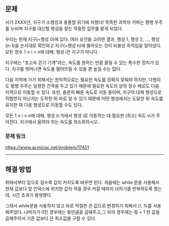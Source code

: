 ## 문제

서기 2XXX년, 지구가 소행성과 충돌할 위기에 처했다! 똑똑한 과학자 키파는 평행 우주를 누비며 지구를 대신할 행성을 찾는 막중한 임무를 맡게 되었다.

우리는 현재 지구(=행성 0)에 있다. 여러 요인을 고려한 결과, 행성 1, 행성 2, …, 행성 (n-1)을 순서대로 확인하고 지구(=행성 n)에 돌아오는 것이 비용상 최적임을 알아냈다. 모든 정수 1 ≤ i < n에 대해, 행성 i은 지구가 아니다.

지구에는 "초고속 걷기 기계"라는, 속도를 원하는 만큼 올릴 수 있는 특수한 장치가 있다. 지구를 벗어나면 속도를 떨어뜨릴 수 있을 뿐 높일 수는 없다.

다음 지역에 가기 위해서는 원칙적으로는 필요한 속도를 정확히 맞춰야 하지만, 다행히도 평행 우주는 일정한 간격을 두고 있기 때문에 필요한 속도의 양의 정수 배로도 다음 지역으로 이동할 수 있다. 또한, 충분히 빠른 속도로 이동 중이며, 지구의 대체 행성으로 적합한지 아닌지는 도착한 뒤 바로 알 수 있기 때문에 어떤 행성에서는 도달한 뒤 속도를 유지한 채 다음 행성으로 이동할 수도 있다.

모든 1 ≤ i ≤ n에 대해, 행성 (i-1)에서 행성 i로 이동하는 데 필요한 (최소) 속도 vi가 주어진다. 지구에서 올려야 하는 속도를 최소화하시오.

### 문제 링크

https://www.acmicpc.net/problem/17451

---

## 해결 방법

뒤에서부터 앞으로 갈수록 값이 커지도록 바꾸면 된다. 처음에는 while 문을 사용해서 현재 값보다 앞 인덱스에 위치한 값이 작을 경우 커질 때까지 더하기를 반복하도록 했는데, 시간 초과가 발생했다.

그래서 while문을 사용하지 않고 바로 적절한 큰 값으로 변경하기 위해서 //, %를 사용해주었다. 나머지가 0인 경우에는 몫만큼을 곱해주고,그 외의 경우에는 몫 + 1 한 값을 곱해주어서 기준 값보다 큰 최소값을 구할 수 있다.
